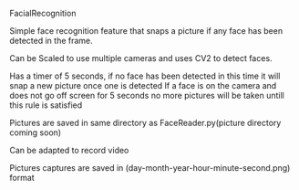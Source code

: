 FacialRecognition

Simple face recognition feature that snaps a picture if any face has been detected in the frame.

Can be Scaled to use multiple cameras and uses CV2 to detect faces.

Has a timer of 5 seconds, if no face has been detected in this time it will snap a new picture once one is detected
If a face is on the camera and does not go off screen for 5 seconds no more pictures will be taken untill this rule is satisfied

Pictures are saved in same directory as FaceReader.py(picture directory coming soon)

Can be adapted to record video

Pictures captures are saved in (day-month-year-hour-minute-second.png) format
